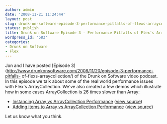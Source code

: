 ```yaml
---
author: admin
date: '2008-11-21 11:24:44'
layout: post
slug: drunk-on-software-episode-3-performance-pitfalls-of-flexs-arraycollection
status: publish
title: Drunk on Software Episode 3 - Performance Pitfalls of Flex’s ArrayCollection
wordpress_id: '583'
categories:
- Drunk on Software
- Flex
---
```


Jon and I have posted [Episode
3](http://www.drunkonsoftware.com/2008/11/20/episode-3-performance-pitfalls-
of-flexs-arraycollection/) of the Drunk on Software video podcast. In this
episode we talk about some of the real world performance issues with Flex's
ArrayCollection. We've also created a few demos which illustrate how in some
cases ArrayCollection is 26 times slower than Array:

  * [Instancing Array vs ArrayCollection Performance](http://www.jamesward.com/demos/ArrayCollectionPerformance/InstancePerformance.html) ([view source](http://www.jamesward.com/demos/ArrayCollectionPerformance/srcview/index.html))
  * [Adding items to Array vs ArrayCollection Performance](http://www.jamesward.com/demos/ArrayCollectionPerformance/ArrayCollectionPerformance.html) ([view source](http://www.jamesward.com/demos/ArrayCollectionPerformance/srcview/index.html))
  
Let us know what you think.

